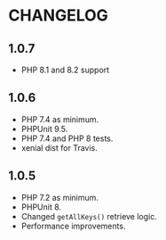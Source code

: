 CHANGELOG
=========

1.0.7
-----

* PHP 8.1 and 8.2 support

1.0.6
-----

 * PHP 7.4 as minimum.
 * PHPUnit 9.5.
 * PHP 7.4 and PHP 8 tests.
 * xenial dist for Travis.

1.0.5
-----

 * PHP 7.2 as minimum.
 * PHPUnit 8.
 * Changed `getAllKeys()` retrieve logic.
 * Performance improvements.

